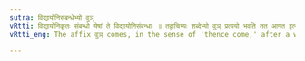```yaml
---
sutra: विद्यायोनिसंबन्धेभ्यो वुञ्
vRtti: विद्यायोनिकृतः संबन्धो येषां ते विद्यायोनिसंबन्धाः ॥ तद्वाचिभ्यः शब्देभ्यो वुञ् प्रत्ययो भवति तत आगत इत्येतस्मिन्विषये ॥
vRtti_eng: The affix वुञ् comes, in the sense of 'thence come,' after a word denoting a person connected through the relationship of learning or family origin.

---
```

